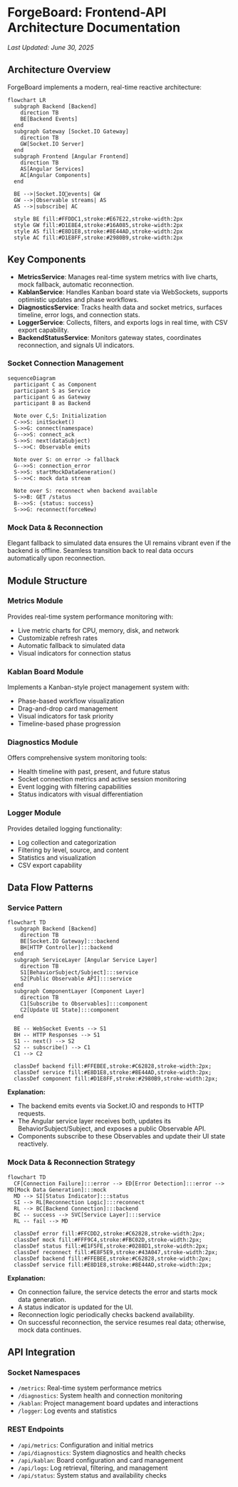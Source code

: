 # ForgeBoard: Frontend-API Architecture Documentation
*Last Updated: June 30, 2025*

## Architecture Overview

ForgeBoard implements a modern, real-time reactive architecture:

```mermaid
flowchart LR
  subgraph Backend [Backend]
    direction TB
    BE[Backend Events]
  end
  subgraph Gateway [Socket.IO Gateway]
    direction TB
    GW[Socket.IO Server]
  end
  subgraph Frontend [Angular Frontend]
    direction TB
    AS[Angular Services]
    AC[Angular Components]
  end

  BE -->|Socket.IOevents| GW
  GW -->|Observable streams| AS
  AS -->|subscribe| AC

  style BE fill:#FFDDC1,stroke:#E67E22,stroke-width:2px
  style GW fill:#D1E8E4,stroke:#16A085,stroke-width:2px
  style AS fill:#E8D1E8,stroke:#8E44AD,stroke-width:2px
  style AC fill:#D1E8FF,stroke:#2980B9,stroke-width:2px
```

## Key Components

- **MetricsService**: Manages real-time system metrics with live charts, mock fallback, automatic reconnection.
- **KablanService**: Handles Kanban board state via WebSockets, supports optimistic updates and phase workflows.
- **DiagnosticsService**: Tracks health data and socket metrics, surfaces timeline, error logs, and connection stats.
- **LoggerService**: Collects, filters, and exports logs in real time, with CSV export capability.
- **BackendStatusService**: Monitors gateway states, coordinates reconnection, and signals UI indicators.

### Socket Connection Management

```mermaid
sequenceDiagram
  participant C as Component
  participant S as Service
  participant G as Gateway
  participant B as Backend

  Note over C,S: Initialization
  C->>S: initSocket()
  S->>G: connect(namespace)
  G-->>S: connect_ack
  S->>S: next(dataSubject)
  S-->>C: Observable emits

  Note over S: on error -> fallback
  G-->>S: connection_error
  S->>S: startMockDataGeneration()
  S-->>C: mock data stream

  Note over S: reconnect when backend available
  S->>B: GET /status
  B-->>S: {status: success}
  S->>G: reconnect(forceNew)
```

### Mock Data & Reconnection

Elegant fallback to simulated data ensures the UI remains vibrant even if the backend is offline. Seamless transition back to real data occurs automatically upon reconnection.

## Module Structure

### Metrics Module

Provides real-time system performance monitoring with:

- Live metric charts for CPU, memory, disk, and network
- Customizable refresh rates
- Automatic fallback to simulated data
- Visual indicators for connection status

### Kablan Board Module

Implements a Kanban-style project management system with:

- Phase-based workflow visualization
- Drag-and-drop card management
- Visual indicators for task priority
- Timeline-based phase progression

### Diagnostics Module

Offers comprehensive system monitoring tools:

- Health timeline with past, present, and future status
- Socket connection metrics and active session monitoring
- Event logging with filtering capabilities
- Status indicators with visual differentiation

### Logger Module

Provides detailed logging functionality:

- Log collection and categorization
- Filtering by level, source, and content
- Statistics and visualization
- CSV export capability

## Data Flow Patterns

### Service Pattern

```mermaid
flowchart TD
  subgraph Backend [Backend]
    direction TB
    BE[Socket.IO Gateway]:::backend
    BH[HTTP Controller]:::backend
  end
  subgraph ServiceLayer [Angular Service Layer]
    direction TB
    S1[BehaviorSubject/Subject]:::service
    S2[Public Observable API]:::service
  end
  subgraph ComponentLayer [Component Layer]
    direction TB
    C1[Subscribe to Observables]:::component
    C2[Update UI State]:::component
  end

  BE -- WebSocket Events --> S1
  BH -- HTTP Responses --> S1
  S1 -- next() --> S2
  S2 -- subscribe() --> C1
  C1 --> C2

  classDef backend fill:#FFEBEE,stroke:#C62828,stroke-width:2px;
  classDef service fill:#E8D1E8,stroke:#8E44AD,stroke-width:2px;
  classDef component fill:#D1E8FF,stroke:#2980B9,stroke-width:2px;
```

**Explanation:**
- The backend emits events via Socket.IO and responds to HTTP requests.
- The Angular service layer receives both, updates its BehaviorSubject/Subject, and exposes a public Observable API.
- Components subscribe to these Observables and update their UI state reactively.

### Mock Data & Reconnection Strategy

```mermaid
flowchart TD
  CF[Connection Failure]:::error --> ED[Error Detection]:::error --> MD[Mock Data Generation]:::mock
  MD --> SI[Status Indicator]:::status
  SI --> RL[Reconnection Logic]:::reconnect
  RL --> BC[Backend Connection]:::backend
  BC -- success --> SVC[Service Layer]:::service
  RL -- fail --> MD

  classDef error fill:#FFCDD2,stroke:#C62828,stroke-width:2px;
  classDef mock fill:#FFF9C4,stroke:#FBC02D,stroke-width:2px;
  classDef status fill:#E1F5FE,stroke:#0288D1,stroke-width:2px;
  classDef reconnect fill:#E8F5E9,stroke:#43A047,stroke-width:2px;
  classDef backend fill:#FFEBEE,stroke:#C62828,stroke-width:2px;
  classDef service fill:#E8D1E8,stroke:#8E44AD,stroke-width:2px;
```

**Explanation:**
- On connection failure, the service detects the error and starts mock data generation.
- A status indicator is updated for the UI.
- Reconnection logic periodically checks backend availability.
- On successful reconnection, the service resumes real data; otherwise, mock data continues.

## API Integration

### Socket Namespaces

- `/metrics`: Real-time system performance metrics
- `/diagnostics`: System health and connection monitoring
- `/kablan`: Project management board updates and interactions
- `/logger`: Log events and statistics

### REST Endpoints

- `/api/metrics`: Configuration and initial metrics
- `/api/diagnostics`: System diagnostics and health checks
- `/api/kablan`: Board configuration and card management
- `/api/logs`: Log retrieval, filtering, and management
- `/api/status`: System status and availability checks

